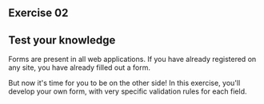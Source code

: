 ## Exercise 02

## Test your knowledge

Forms are present in all web applications. If you have already registered on any site, you have already filled out a form.

But now it's time for you to be on the other side! In this exercise, you'll develop your own form, with very specific validation rules for each field.